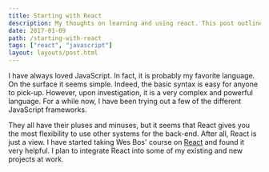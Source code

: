 ```yaml
---
title: Starting with React
description: My thoughts on learning and using react. This post outlines my thoughts around this subject with a resource for beginners.
date: 2017-01-09
path: /starting-with-react
tags: ["react", "javascript"]
layout: layouts/post.html
---
```


I have always loved JavaScript. In fact, it is probably my favorite language. On the surface it seems simple. Indeed, the basic syntax is easy for anyone to pick-up. However, upon investigation, it is a very complex and powerful language. For a while now, I have been trying out a few of the different JavaScript frameworks.

They all have their pluses and minuses, but it seems that React gives you the most flexibility to use other systems for the back-end. After all, React is just a view. I have started taking Wes Bos' course on [React][1] and found it very helpful. I plan to integrate React into some of my existing and new projects at work.

[1]: https://reactforbeginners.com
